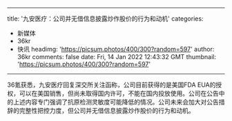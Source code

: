 
---
title: '九安医疗：公司并无借信息披露炒作股价的行为和动机'
categories: 
 - 新媒体
 - 36kr
 - 快讯
headimg: 'https://picsum.photos/400/300?random=597'
author: 36kr
comments: false
date: Fri, 14 Jan 2022 12:43:32 GMT
thumbnail: 'https://picsum.photos/400/300?random=597'
---

<div>   
36氪获悉，九安医疗回复深交所关注函称，公司目前获得的是美国FDA EUA的授权，可以在美国销售，但尚未取得国内许可，不能在国内投放使用。公司在公告中的上述内容专门强调了抗原检测灵敏度可能降低的情况。公司未来会加大对公告措辞的完整性把控力度，但公司并无借信息披露炒作股价的行为和动机。  
</div>
            
